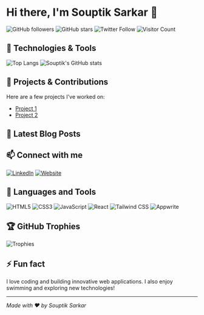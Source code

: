 # Hi there, I'm Souptik Sarkar 👋

![GitHub followers](https://img.shields.io/github/followers/souptik18?label=Followers&style=social)
![GitHub stars](https://img.shields.io/github/stars/souptik18?label=Stars&style=social)
![Twitter Follow](https://img.shields.io/twitter/follow/your-twitter-username?label=Follow&style=social)
![Visitor Count](https://komarev.com/ghpvc/?username=souptik18)

## 🔧 Technologies & Tools
![Top Langs](https://github-readme-stats.vercel.app/api/top-langs/?username=souptik18&layout=compact&theme=radical)
![Souptik's GitHub stats](https://github-readme-stats.vercel.app/api?username=souptik18&show_icons=true&theme=radical)

## 🌟 Projects & Contributions
Here are a few projects I've worked on:
- [Project 1](https://fitness-app-souptik018.vercel.app/)
- [Project 2](https://spotify-clone-git-main-souptik018.vercel.app/)

## 📝 Latest Blog Posts
<!-- BLOG-POST-LIST:START -->
<!-- BLOG-POST-LIST:END -->

## 📫 Connect with me
[![LinkedIn](https://img.shields.io/badge/LinkedIn-Connect-blue?style=flat-square&logo=linkedin)](https://www.linkedin.com/in/souptik22)
[![Website](https://img.shields.io/badge/Website-Visit-blue?style=flat-square&logo=google-chrome)](https://www.souptik.in)

## 🧰 Languages and Tools
![HTML5](https://img.shields.io/badge/-HTML5-E34F26?style=flat-square&logo=html5&logoColor=white)
![CSS3](https://img.shields.io/badge/-CSS3-1572B6?style=flat-square&logo=css3)
![JavaScript](https://img.shields.io/badge/-JavaScript-F7DF1E?style=flat-square&logo=javascript&logoColor=black)
![React](https://img.shields.io/badge/-React-61DAFB?style=flat-square&logo=react&logoColor=black)
![Tailwind CSS](https://img.shields.io/badge/-Tailwind_CSS-38B2AC?style=flat-square&logo=tailwind-css&logoColor=white)
![Appwrite](https://img.shields.io/badge/-Appwrite-F02E65?style=flat-square&logo=appwrite)

## 🏆 GitHub Trophies
![Trophies](https://github-profile-trophy.vercel.app/?username=souptik18&theme=radical)

## ⚡ Fun fact
I love coding and building innovative web applications. I also enjoy swimming and exploring new technologies!

---

*Made with ❤️ by Souptik Sarkar*
